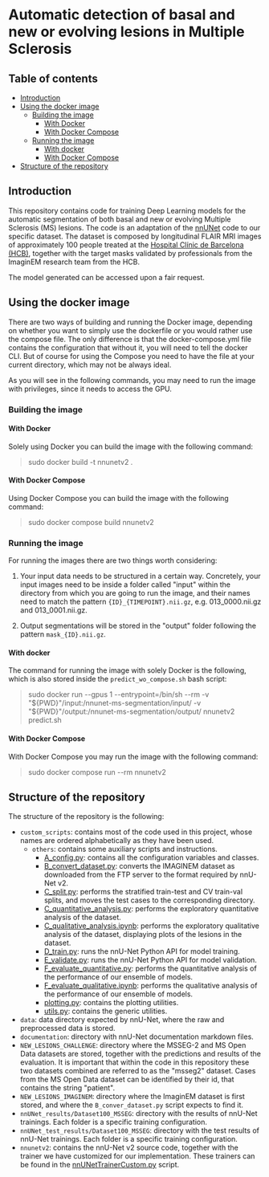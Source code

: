 ﻿# Automatic detection of basal and new or evolving lesions in Multiple Sclerosis

## Table of contents
<!-- TOC -->
  * [Introduction](#introduction)
  * [Using the docker image](#using-the-docker-image)
    * [Building the image](#building-the-image)
      * [With Docker](#with-docker)
      * [With Docker Compose](#with-docker-compose)
    * [Running the image](#running-the-image)
      * [With docker](#with-docker-1)
      * [With Docker Compose](#with-docker-compose-1)
  * [Structure of the repository](#structure-of-the-repository)
<!-- TOC -->

## Introduction

This repository contains code for training Deep Learning models
for the automatic segmentation of both basal and new or evolving Multiple Sclerosis (MS) lesions.
The code is an adaptation of the [nnUNet](https://github.com/MIC-DKFZ/nnUNet) code to our specific dataset.
The dataset is composed by longitudinal FLAIR MRI images of approximately 100 people treated at
the [Hospital Clínic de Barcelona (HCB)](https://www.clinicbarcelona.org/),
together with the target masks validated by professionals from the ImaginEM research team from the HCB.

The model generated can be accessed upon a fair request.

## Using the docker image

There are two ways of building and running the Docker image,
depending on whether you want to simply use the dockerfile
or you would rather use the compose file.
The only difference is that the docker-compose.yml file contains
the configuration that without it,
you will need to tell the docker CLI.
But of course for using the Compose you need to have the file at your current directory,
which may not be always ideal.

As you will see in the following commands,
you may need to run the image with privileges,
since it needs to access the GPU.

### Building the image

#### With Docker

Solely using Docker you can build the image with the following command:

> sudo docker build -t nnunetv2 .

#### With Docker Compose

Using Docker Compose you can build the image with the following command:

> sudo docker compose build nnunetv2

### Running the image

For running the images there are two things worth considering:

1. Your input data needs to be structured in a certain way.
   Concretely, your input images need to be inside a folder called "input"
   within the directory from which you are going to run the image,
   and their names need to match the pattern `{ID}_{TIMEPOINT}.nii.gz`,
   e.g. 013_0000.nii.gz and 013_0001.nii.gz.

2. Output segmentations will be stored in the "output" folder following the pattern `mask_{ID}.nii.gz`.

#### With docker

The command for running the image with solely Docker is the following,
which is also stored inside the `predict_wo_compose.sh` bash script:

> sudo docker run --gpus 1 --entrypoint=/bin/sh --rm
> -v "${PWD}"/input:/nnunet-ms-segmentation/input/
> -v "${PWD}"/output:/nnunet-ms-segmentation/output/
> nnunetv2 predict.sh

#### With Docker Compose

With Docker Compose you may run the image with the following command:

> sudo docker compose run --rm nnunetv2

## Structure of the repository

The structure of the repository is the following:

+ `custom_scripts`: contains most of the code used in this project,
  whose names are ordered alphabetically as they have been used.
    - `others`: contains some auxiliary scripts and instructions.
        - [A_config.py](custom_scripts/A_config.py): contains all the configuration variables and classes.
        - [B_convert_dataset.py](custom_scripts/B_convert_dataset.py): converts the IMAGINEM dataset as downloaded
          from the FTP server to the format required by nnU-Net v2.
        - [C_split.py](custom_scripts/C_split.py): performs the stratified train-test and CV train-val splits,
          and moves the test cases to the corresponding directory.
        - [C_quantitative_analysis.py](custom_scripts/C_quantitative_analysis.py): performs the exploratory
          quantitative analysis of the dataset.
        - [C_qualitative_analysis.ipynb](custom_scripts/C_qualitative_analysis.ipynb): performs the exploratory
          qualitative analysis of the dataset,
          displaying plots of the lesions in the dataset.
        - [D_train.py](custom_scripts/D_train.py): runs the nnU-Net Python API for model training.
        - [E_validate.py](custom_scripts/E_validate.py): runs the nnU-Net Python API for model validation.
        - [F_evaluate_quantitative.py](custom_scripts/F_evaluate_quantitative.py): performs the quantitative analysis
          of the performance of our ensemble of models.
        - [F_evaluate_qualitative.ipynb](custom_scripts/F_evaluate_qualitative.ipynb): performs the qualitative
          analysis of the performance of our ensemble of models.
        - [plotting.py](custom_scripts/plotting.py): contains the plotting utilities.
        - [utils.py](custom_scripts/utils.py): contains the generic utilities.
+ `data`: data directory expected by nnU-Net, where the raw and preprocessed data is stored.
+ `documentation`: directory with nnU-Net documentation markdown files.
+ `NEW_LESIONS_CHALLENGE`: directory where the MSSEG-2 and MS Open Data datasets are stored,
  together with the predictions and results of the evaluation.
  It is important that within the code in this repository
  these two datasets combined are referred to as the "msseg2" dataset.
  Cases from the MS Open Data dataset can be identified by their id,
  that contains the string "patient".
+ `NEW_LESIONS_IMAGINEM`: directory where the ImaginEM dataset is first stored,
  and where the `B_conver_dataset.py` script expects to find it.
+ `nnUNet_results/Dataset100_MSSEG`: directory with the results of nnU-Net trainings. Each folder is a specific training
  configuration.
+ `nnUNet_test_results/Dataset100_MSSEG`: directory with the test results of nnU-Net trainings. Each folder is a
  specific training configuration.
+ `nnunetv2`: contains the nnU-Net v2 source code, together with the trainer we have customized for our implementation.
  These trainers can be found in the [nnUNetTrainerCustom.py](nnunetv2%2Ftraining%2FnnUNetTrainer%2Fvariants%2F0_OURS%2FnnUNetTrainerCustom.py) script.
